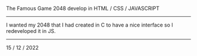 The Famous Game 2048 develop in HTML / CSS / JAVASCRIPT

-------------------------------------------------------

I wanted my 2048 that I had created in C to have a nice interface so I redeveloped it in JS.

--------------------------------------------------------------------------------------------

15 / 12 / 2022

